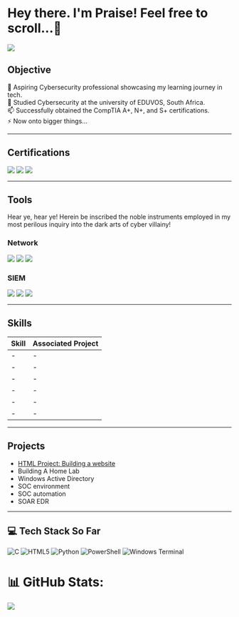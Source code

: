 # Hey there. I'm Praise! Feel free to scroll...👀

<a href="https://www.linkedin.com/in/praise-king-5248b1351"><img src="https://img.shields.io/badge/-LinkedIn-0072b1?&style=for-the-badge&logo=linkedin&logoColor=white" /></a>

## Objective
🌱 Aspiring Cybersecurity professional showcasing my learning journey in tech.<br/>
🤔 Studied Cybersecurity at the university of EDUVOS, South Africa.<br/>
📫 Successfully obtained the CompTIA A+, N+, and S+ certifications.<br/>
⚡ Now onto bigger things... <br/>

---
## Certifications
<div>
<img src="https://img.shields.io/badge/-A%2B-4D4D4D?&style=for-the-badge&logo=CompTIA&logoColor" />
<img src="https://img.shields.io/badge/-Network%2B-007ACC?&style=for-the-badge&logo=CompTIA&logoColor=white" />
<img src="https://img.shields.io/badge/-Security%2B-FF0000?&style=for-the-badge&logo=CompTIA&logoColor=white" />
</div>

---
## Tools
Hear ye, hear ye! Herein be inscribed the noble instruments employed in my most perilous inquiry into the dark arts of cyber villainy!

### Network
<div>
    <img src="https://img.shields.io/badge/-Wireshark-1679A7?&style=for-the-badge&logo=Wireshark&logoColor=white" />
    <img src="https://img.shields.io/badge/-Suricata-EF3B2D?&style=for-the-badge&logo=Suricata&logoColor=white" />
    <img src="https://img.shields.io/badge/-Zeek-777BB4?&style=for-the-badge&logo=Zeek&logoColor=white" />
</div>

### SIEM
<div>
    <img src="https://img.shields.io/badge/-Microsoft_Sentinel-0078D4?&style=for-the-badge&logo=Microsoft&logoColor=white" />
    <img src="https://img.shields.io/badge/-Splunk-000000?&style=for-the-badge&logo=Splunk&logoColor=white" />
    <img src="https://img.shields.io/badge/-Elastic-005571?&style=for-the-badge&logo=Elastic&logoColor=white" />
</div>

---
## Skills

| Skill                                         | Associated Project         |
|-----------------------------------------------|----------------------------|
| - | - |
| - | - |
| - | - |
| - | - |
| - | - |
| - | - |

---
## Projects
- <a href="https://kingkai025.github.io/HTMLproject/">HTML Project: Building a website</a>
- Building A Home Lab
- Windows Active Directory
- SOC environment
- SOC automation
- SOAR EDR

</div>

---
## 💻 Tech Stack So Far
![C](https://img.shields.io/badge/c-%2300599C.svg?style=for-the-badge&logo=c&logoColor=white) ![HTML5](https://img.shields.io/badge/html5-%23E34F26.svg?style=for-the-badge&logo=html5&logoColor=white) ![Python](https://img.shields.io/badge/python-3670A0?style=for-the-badge&logo=python&logoColor=ffdd54) ![PowerShell](https://img.shields.io/badge/PowerShell-%235391FE.svg?style=for-the-badge&logo=powershell&logoColor=white) ![Windows Terminal](https://img.shields.io/badge/Windows%20Terminal-%234D4D4D.svg?style=for-the-badge&logo=windows-terminal&logoColor=white)


# 📊 GitHub Stats:
![](https://nirzak-streak-stats.vercel.app/?user=KingKai025&theme=dark&hide_border=false)<br/>




<!-- Proudly created with GPRM ( https://gprm.itsvg.in ) -->

<!--
**KingKai025/KingKai025** is a ✨ _special_ ✨ repository because its `README.md` (this file) appears on your GitHub profile.

Here are some ideas to get you started:

- 🔭 I’m currently working on ...
- 🌱 I’m currently learning ...
- 👯 I’m looking to collaborate on ...
- 🤔 I’m looking for help with ...
- 💬 Ask me about ...
- 📫 How to reach me: ...
- 😄 Pronouns: ...
- ⚡ Fun fact: ...
-->


